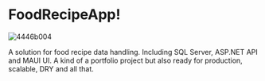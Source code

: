 # FoodRecipeApp!
![4446b004](https://user-images.githubusercontent.com/73474404/193909471-31d16c07-8d8f-48e9-b1be-cc727fbe8d3b.jpeg)

A solution for food recipe data handling. Including SQL Server, ASP.NET API and MAUI UI. A kind of a portfolio project but also ready for production, scalable, DRY and all that.
